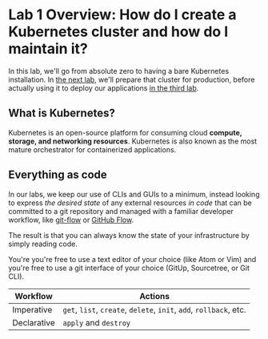 # Lab 1 Overview: How do I create a Kubernetes cluster and how do I maintain it?

In this lab, we'll go from absolute zero to having a bare Kubernetes installation. In [the next lab](/labs/lab2/overview.md), we'll prepare that cluster for production, before actually using it to deploy our applications [in the third lab](/labs/lab3/overview.md).

## What is Kubernetes?

Kubernetes is an open-source platform for consuming cloud **compute, storage, and networking resources**. Kubernetes is also known as the most mature orchestrator for containerized applications.

## Everything as code

In our labs, we keep our use of CLIs and GUIs to a minimum, instead looking to express *the desired state* of any external resources *in code* that can be committed to a git repository and managed with a familiar developer workflow, like [git-flow](/) or [GitHub Flow](/).

The result is that you can always know the state of your infrastructure by simply reading code.

You're you're free to use a text editor of your choice (like Atom or Vim) and you're free to use a git interface of your choice (GitUp, Sourcetree, or Git CLI).

| Workflow | Actions |
| --- | --- |
| Imperative | `get`, `list`, `create`, `delete`, `init`, `add`, `rollback`, etc. |
| Declarative | `apply` and `destroy` |
